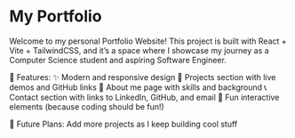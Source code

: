 # My Portfolio
Welcome to my personal Portfolio Website!
This project is built with React + Vite + TailwindCSS, and it’s a space where I showcase my journey as a Computer Science student and aspiring Software Engineer.

🚀 Features:
✨ Modern and responsive design
📂 Projects section with live demos and GitHub links
📜 About me page with skills and background
📞 Contact section with links to LinkedIn, GitHub, and email
🎨 Fun interactive elements (because coding should be fun!)

🌱 Future Plans:
Add more projects as I keep building cool stuff
